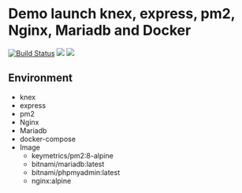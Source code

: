 # Demo launch knex, express, pm2, Nginx, Mariadb and Docker

[![Build Status](https://travis-ci.org/winzaa123/demo-express-pm2-mariadb-docker.svg?branch=master)](https://travis-ci.org/winzaa123/demo-express-pm2-mariadb-docker)   ![](https://img.shields.io/badge/docker-17.12.0%2B-blue.svg) ![](https://img.shields.io/badge/docker--compose-3.5%2B-blue.svg)

## Environment

- knex
- express
- pm2
- Nginx
- Mariadb
- docker-compose
- Image
  - keymetrics/pm2:8-alpine
  - bitnami/mariadb:latest
  - bitnami/phpmyadmin:latest
  - nginx:alpine 
